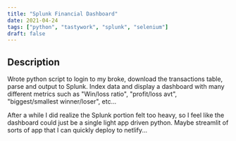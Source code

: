 ```yaml
---
title: "Splunk Financial Dashboard"
date: 2021-04-24
tags: ["python", "tastywork", "splunk", "selenium"]
draft: false
---
```


## Description

Wrote python script to login to my broke, download the transactions table, parse and output to Splunk. Index data and display a dashboard with many different metrics such as "Win/loss ratio", "profit/loss avt", "biggest/smallest winner/loser", etc...

After a while I did realize the Splunk portion felt too heavy, so I feel like the dashboard could just be a single light app driven python. Maybe streamlit of sorts of app that I can quickly deploy to netlify...